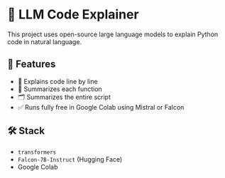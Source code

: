 # 🤖 LLM Code Explainer

This project uses open-source large language models to explain Python code in natural language.

## 🔧 Features

- 🧠 Explains code line by line  
- 📄 Summarizes each function  
- 🗂️ Summarizes the entire script  
- ✅ Runs fully free in Google Colab using Mistral or Falcon  

## 🛠 Stack

- `transformers`  
- `Falcon-7B-Instruct` (Hugging Face)  
- Google Colab  

